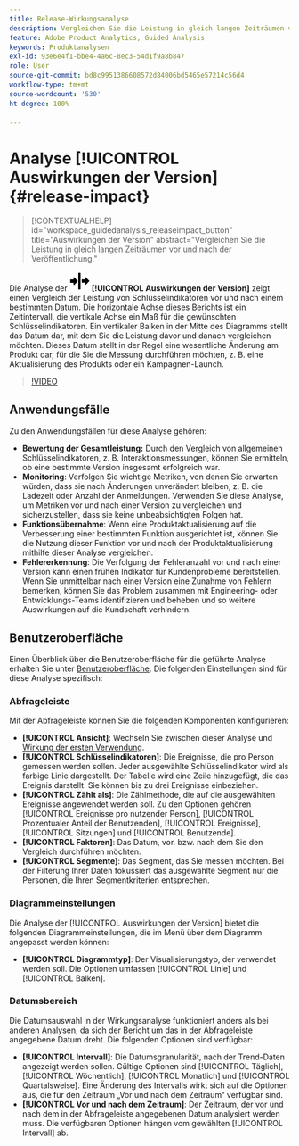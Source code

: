 ```yaml
---
title: Release-Wirkungsanalyse
description: Vergleichen Sie die Leistung in gleich langen Zeiträumen vor und nach der Veröffentlichung.
feature: Adobe Product Analytics, Guided Analysis
keywords: Produktanalysen
exl-id: 93e6e4f1-bbe4-4a6c-8ec3-54d1f9a8b847
role: User
source-git-commit: bd8c9951386608572d84006bd5465e57214c56d4
workflow-type: tm+mt
source-wordcount: '530'
ht-degree: 100%

---
```


# Analyse [!UICONTROL Auswirkungen der Version] {#release-impact}

<!-- markdownlint-disable MD034 -->

>[!CONTEXTUALHELP]
>id="workspace_guidedanalysis_releaseimpact_button"
>title="Auswirkungen der Version"
>abstract="Vergleichen Sie die Leistung in gleich langen Zeiträumen vor und nach der Veröffentlichung."

<!-- markdownlint-enable MD034 -->

Die Analyse der ![Release](/help/assets/icons/Release.svg) **[!UICONTROL Auswirkungen der Version]** zeigt einen Vergleich der Leistung von Schlüsselindikatoren vor und nach einem bestimmten Datum. Die horizontale Achse dieses Berichts ist ein Zeitintervall, die vertikale Achse ein Maß für die gewünschten Schlüsselindikatoren. Ein vertikaler Balken in der Mitte des Diagramms stellt das Datum dar, mit dem Sie die Leistung davor und danach vergleichen möchten. Dieses Datum stellt in der Regel eine wesentliche Änderung am Produkt dar, für die Sie die Messung durchführen möchten, z. B. eine Aktualisierung des Produkts oder ein Kampagnen-Launch.

>[!VIDEO](https://video.tv.adobe.com/v/3421665/?quality=12&learn=on)

## Anwendungsfälle

Zu den Anwendungsfällen für diese Analyse gehören:

* **Bewertung der Gesamtleistung:** Durch den Vergleich von allgemeinen Schlüsselindikatoren, z. B. Interaktionsmessungen, können Sie ermitteln, ob eine bestimmte Version insgesamt erfolgreich war.
* **Monitoring**: Verfolgen Sie wichtige Metriken, von denen Sie erwarten würden, dass sie nach Änderungen unverändert bleiben, z. B. die Ladezeit oder Anzahl der Anmeldungen. Verwenden Sie diese Analyse, um Metriken vor und nach einer Version zu vergleichen und sicherzustellen, dass sie keine unbeabsichtigten Folgen hat.
* **Funktionsübernahme**: Wenn eine Produktaktualisierung auf die Verbesserung einer bestimmten Funktion ausgerichtet ist, können Sie die Nutzung dieser Funktion vor und nach der Produktaktualisierung mithilfe dieser Analyse vergleichen.
* **Fehlererkennung**: Die Verfolgung der Fehleranzahl vor und nach einer Version kann einen frühen Indikator für Kundenprobleme bereitstellen. Wenn Sie unmittelbar nach einer Version eine Zunahme von Fehlern bemerken, können Sie das Problem zusammen mit Engineering- oder Entwicklungs-Teams identifizieren und beheben und so weitere Auswirkungen auf die Kundschaft verhindern.

## Benutzeroberfläche

Einen Überblick über die Benutzeroberfläche für die geführte Analyse erhalten Sie unter [Benutzeroberfläche](../overview.md#interface). Die folgenden Einstellungen sind für diese Analyse spezifisch:

### Abfrageleiste

Mit der Abfrageleiste können Sie die folgenden Komponenten konfigurieren:

* **[!UICONTROL Ansicht]**: Wechseln Sie zwischen dieser Analyse und [Wirkung der ersten Verwendung](first-use-impact.md).
* **[!UICONTROL Schlüsselindikatoren]**: Die Ereignisse, die pro Person gemessen werden sollen. Jeder ausgewählte Schlüsselindikator wird als farbige Linie dargestellt. Der Tabelle wird eine Zeile hinzugefügt, die das Ereignis darstellt. Sie können bis zu drei Ereignisse einbeziehen.
* **[!UICONTROL Zählt als]**: Die Zählmethode, die auf die ausgewählten Ereignisse angewendet werden soll. Zu den Optionen gehören [!UICONTROL Ereignisse pro nutzender Person], [!UICONTROL Prozentualer Anteil der Benutzenden], [!UICONTROL Ereignisse], [!UICONTROL Sitzungen] und [!UICONTROL Benutzende].
* **[!UICONTROL Faktoren]**: Das Datum, vor. bzw. nach dem Sie den Vergleich durchführen möchten.
* **[!UICONTROL Segmente]**: Das Segment, das Sie messen möchten. Bei der Filterung Ihrer Daten fokussiert das ausgewählte Segment nur die Personen, die Ihren Segmentkriterien entsprechen.

### Diagrammeinstellungen

Die Analyse der [!UICONTROL Auswirkungen der Version] bietet die folgenden Diagrammeinstellungen, die im Menü über dem Diagramm angepasst werden können:

* **[!UICONTROL Diagrammtyp]**: Der Visualisierungstyp, der verwendet werden soll. Die Optionen umfassen [!UICONTROL Linie] und [!UICONTROL Balken].

### Datumsbereich

Die Datumsauswahl in der Wirkungsanalyse funktioniert anders als bei anderen Analysen, da sich der Bericht um das in der Abfrageleiste angegebene Datum dreht. Die folgenden Optionen sind verfügbar:

* **[!UICONTROL Intervall]**: Die Datumsgranularität, nach der Trend-Daten angezeigt werden sollen. Gültige Optionen sind [!UICONTROL Täglich], [!UICONTROL Wöchentlich], [!UICONTROL Monatlich] und [!UICONTROL Quartalsweise]. Eine Änderung des Intervalls wirkt sich auf die Optionen aus, die für den Zeitraum „Vor und nach dem Zeitraum“ verfügbar sind.
* **[!UICONTROL Vor und nach dem Zeitraum]**: Der Zeitraum, der vor und nach dem in der Abfrageleiste angegebenen Datum analysiert werden muss. Die verfügbaren Optionen hängen vom gewählten [!UICONTROL Intervall] ab.


<!--
## Example

See below for an example of the analysis.

![Release impact](../assets/release-impact.png)

-->
